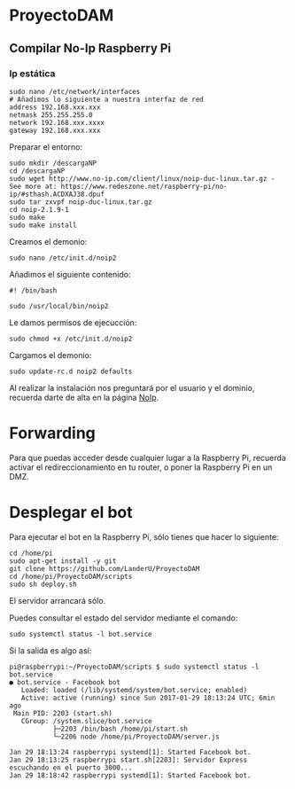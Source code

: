 # ProyectoDAM

## Compilar No-Ip Raspberry Pi

### Ip estática

```
sudo nano /etc/network/interfaces
# Añadimos lo siguiente a nuestra interfaz de red
address 192.168.xxx.xxx
netmask 255.255.255.0
network 192.168.xxx.xxxx
gateway 192.168.xxx.xxx
```
Preparar el entorno:

```
sudo mkdir /descargaNP
cd /descargaNP
sudo wget http://www.no-ip.com/client/linux/noip-duc-linux.tar.gz - See more at: https://www.redeszone.net/raspberry-pi/no-ip/#sthash.ACDXAJ38.dpuf
sudo tar zxvpf noip-duc-linux.tar.gz
cd noip-2.1.9-1
sudo make
sudo make install
```

Creamos el demonio:

```
sudo nano /etc/init.d/noip2
```
Añadimos el siguiente contenido:

```
#! /bin/bash

sudo /usr/local/bin/noip2
```

Le damos permisos de ejecucción:
```
sudo chmod +x /etc/init.d/noip2
```

Cargamos el demonio:
```
sudo update-rc.d noip2 defaults
```

Al realizar la instalación nos preguntará por el usuario y el dominio, recuerda darte de alta en la página [NoIp](http://www.noip.com/).

# Forwarding

Para que puedas acceder desde cualquier lugar a la Raspberry Pi, recuerda activar el redireccionamiento en tu router, o poner la Raspberry Pi en un DMZ.


# Desplegar el bot

Para ejecutar el bot en la Raspberry Pi, sólo tienes que hacer lo siguiente:

```
cd /home/pi
sudo apt-get install -y git
git clone https://github.com/LanderU/ProyectoDAM
cd /home/pi/ProyectoDAM/scripts
sudo sh deploy.sh
```

El servidor arrancará sólo.

Puedes consultar el estado del servidor mediante el comando:

```
sudo systemctl status -l bot.service
```

Sí la salida es algo así:

```
pi@raspberrypi:~/ProyectoDAM/scripts $ sudo systemctl status -l bot.service
● bot.service - Facebook bot
   Loaded: loaded (/lib/systemd/system/bot.service; enabled)
   Active: active (running) since Sun 2017-01-29 18:13:24 UTC; 6min ago
 Main PID: 2203 (start.sh)
   CGroup: /system.slice/bot.service
           ├─2203 /bin/bash /home/pi/start.sh
           └─2206 node /home/pi/ProyectoDAM/server.js

Jan 29 18:13:24 raspberrypi systemd[1]: Started Facebook bot.
Jan 29 18:13:25 raspberrypi start.sh[2203]: Servidor Express escuchando en el puerto 3000...
Jan 29 18:18:42 raspberrypi systemd[1]: Started Facebook bot.
```
